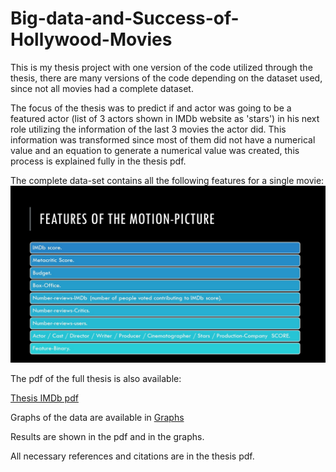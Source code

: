 # Big-data-and-Success-of-Hollywood-Movies

This is my thesis project with one version of the code utilized through the thesis, there are many versions of the code depending on the dataset used, since not all movies had a complete dataset. 

 The focus of the thesis was to predict if and actor was going to be a featured actor (list of 3 actors shown in IMDb website as 'stars') in his next role utilizing the information of the last 3 movies the actor did. This information was transformed since most of them did not have a numerical value and an equation to generate a numerical value was created, this process is explained fully in the thesis pdf. 

The complete data-set contains all the following features for a single movie:
![Features of movie](/Thesis_IMDb_presentacion_defensa_2/Slide6.JPG)

 The pdf of the full thesis is also available: 

[Thesis IMDb pdf](https://github.com/rabbitindamoon/Big-data-and-Success-of-Hollywood-Movies/blob/main/Thesis_imdb.pdf)

Graphs of the data are available in [Graphs](/project_graphs/)

Results are shown in the pdf and in the graphs.

All necessary  references and citations are in the thesis pdf.




